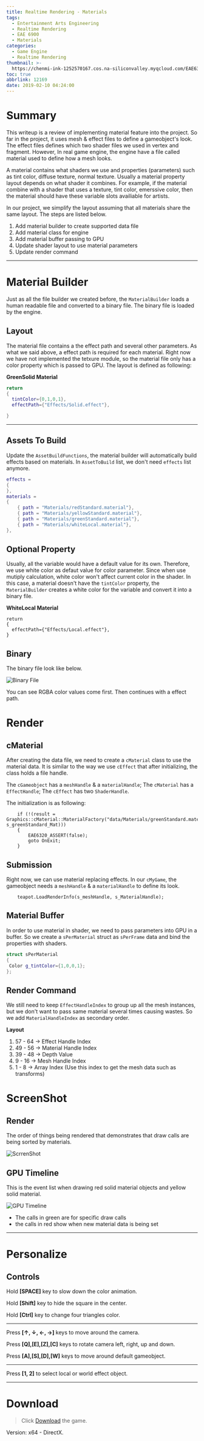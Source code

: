 ```yaml
---
title: Realtime Rendering - Materials
tags:
  - Entertainment Arts Engineering
  - Realtime Rendering
  - EAE 6900
  - Materials
categories:
  - Game Engine
  - Realtime Rendering
thumbnail: >-
  https://chenmi-ink-1252570167.cos.na-siliconvalley.myqcloud.com/EAE6320/RTR04Bannar.gif
toc: true
abbrlink: 12169
date: 2019-02-10 04:24:00
---
```


# Summary 

This writeup is a review of implementing material feature into the project. So far in the project, it uses mesh & effect files to define a gameobject's look. The effect files defines which two shader files we used in vertex and fragment. However, In real game engine, the engine have a file called material used to define how a mesh looks.   


<!--more--> 

A material contains what shaders we use and properties (parameters) such as tint color, diffuse texture, normal texture. Usually a material property layout depends on what shader it combines. For example, if the material combine with a shader that uses a texture, tint color, emerssive color, then the material should have these variable slots availiable for artists. 

In our project, we simplify the layout assuming that all materials share the same layout. The steps are listed below.

1. Add material builder to create supported data file
2. Add material class for engine
2. Add material buffer passing to GPU
3. Update shader layout to use material parameters
4. Update render command


---

# Material Builder


Just as all the file builder we created before, the `MaterialBuilder` loads a human readable file and converted to a binary file. The binary file is loaded by the engine.

## Layout

The material file contains a the effect path and several other parameters. As what we said above, a effect path is required for each material. Right now we have not implemented the tetxure module, so the material file only has a color property which is passed to GPU. The layout is defined as following:

**GreenSolid Material**

```Lua
return
{
  tintColor={0,1,0,1},
  effectPath={"Effects/Solid.effect"},

}
```
---


## Assets To Build

Update the `AssetBuildFunctions`, the material builder will automatically build effects based on materials. In `AssetToBuild` list, we don't need `effects` list anymore.

```Lua
effects =
{
},
materials =
{
	{ path = "Materials/redStandard.material"},
	{ path = "Materials/yellowStandard.material"},
	{ path = "Materials/greenStandard.material"},
	{ path = "Materials/whiteLocal.material"},
},

```


## Optional Property

Usually, all the variable would have a default value for its own. Therefore, we use white color as defaut value for color parameter. Since when use mutiply calculation, white color won't affect current color in the shader. In this case, a material doesn't have the `tintColor` property, the `MaterialBuilder` creates a white color for the variable and convert it into a binary file.


**WhiteLocal Material**

```
return
{
  effectPath={"Effects/Local.effect"},
}
```

## Binary

The binary file look like below.

![Binary File](https://chenmi-ink-1252570167.cos.na-siliconvalley.myqcloud.com/EAE6320/RT04_Mat_Binary.png)

You can see RGBA color values come first. Then continues with a effect path.


# Render

## cMaterial

After creating the data file, we need to create a `cMaterial` class to use the material data. It is similar to the way we use `cEffect` that after initializing, the class holds a file handle.

The `cGameobject` has a `meshHandle` & a `materialHandle`; The `cMaterial` has a `EffectHandle`; The `cEffect` has two `ShaderHandle`.

The initialization is as following:

```
	if (!(result = Graphics::cMaterial::MaterialFactory("data/Materials/greenStandard.material", s_greenStandard_Mat)))
	{
		EAE6320_ASSERT(false);
		goto OnExit;
	}	
```

## Submission

Right now, we can use material replacing effects. In our `cMyGame`, the gameobject needs a `meshHandle` & a `materialHandle` to define its look.

```
	teapot.LoadRenderInfo(s_meshHandle, s_MaterialHandle);
```

## Material Buffer

In order to use material in shader, we need to pass parameters into GPU in a buffer. So we create a `sPerMaterial` struct as `sPerFrame` data and bind the properties with shaders.


```C++
struct sPerMaterial
{
 Color g_tintColor={1,0,0,1};
};
```

## Render Command

We still need to keep `EffectHandleIndex` to group up all the mesh instances, but we don't want to pass same material several times causing wastes. So we add `MaterialHandleIndex` as secondary order.

**Layout**


1. 57 - 64 -> Effect Handle Index
1. 49 - 56 -> Material Handle Index
2. 39 - 48 -> Depth Value
1. 9 - 16 -> Mesh Handle Index
1. 1 - 8 -> Array Index (Use this index to get the mesh data such as transforms)



# ScreenShot

## Render

The order of things being rendered that demonstrates that draw calls are being sorted by materials.

![ScrrenShot](https://chenmi-ink-1252570167.cos.na-siliconvalley.myqcloud.com/EAE6320/ScreenShotRT04.gif)

## GPU Timeline

This is the event list when drawing red solid material objects and yellow solid material.

![GPU Timeline](https://chenmi-ink-1252570167.cos.na-siliconvalley.myqcloud.com/EAE6320/GPU_EventRT04.png)



- The calls in green are for specific draw calls
- the calls in red show when new material data is being set


---

# Personalize

## Controls

Hold **[SPACE]** key to slow down the color animation. 

Hold **[Shift]** key to hide the square in the center.

Hold **[Ctrl]** key to change four triangles color.

---

Press **[↑, ↓, ←, →]** keys to move around the camera. 

Press **[Q],[E],[Z],[C]** keys to rotate camera left, right, up and down.

Press **[A],[S],[D],[W]** keys to move around default gameobject.

---

Press **[1, 2]** to select local or world effect object. 


***
 



# Download

> Click [Download](https://chenmi-ink-1252570167.cos.na-siliconvalley.myqcloud.com/EAE6320/RTR04.zip) the game.

Version: x64 - DirectX.




